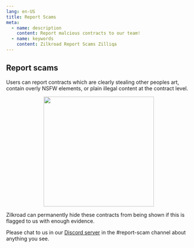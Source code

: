 ```yaml
---
lang: en-US
title: Report Scams
meta:
  - name: description
    content: Report malcious contracts to our team!
  - name: keywords
    content: Zilkroad Report Scams Zilliqa
---
```


## Report scams

Users can report contracts which are clearly stealing other peoples art, contain overly NSFW elements, or plain illegal content at the contract level.

<p align="center">
  <img height="300" src="/img/features/report.png">
</p>


Zilkroad can permanently hide these contracts from being shown if this is flagged to us with enough evidence.

Please chat to us in our [Discord server](https://discord.gg/qK2CsMuAQy) in the #report-scam channel about anything you see.


